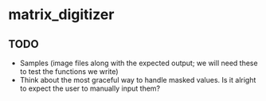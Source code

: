 # matrix_digitizer

## TODO
* Samples (image files along with the expected output; we will need these to test the functions we write)
* Think about the most graceful way to handle masked values. Is it alright to expect the user to manually input them?

